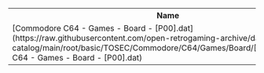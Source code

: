 <table>
<tr><th>Name</th><th>Size</th></tr>
<tr><td>[Commodore C64 - Games - Board - [P00].dat](https://raw.githubusercontent.com/open-retrogaming-archive/dat-catalog/main/root/basic/TOSEC/Commodore/C64/Games/Board/[P00]/Commodore C64 - Games - Board - [P00].dat)</td><td>58598</td></tr>
</table>
